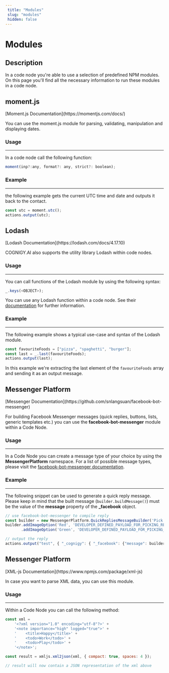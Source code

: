 ```yaml
---
 title: "Modules" 
 slug: "modules" 
 hidden: false 
---
```

# Modules

## Description
<div class="divider"></div>
In a code node you're able to use a selection of predefined NPM modules. 
On this page you'll find all the necessary information to run these modules in a code node.

## moment.js
<div class="divider"></div>
[Moment.js Documentation](https://momentjs.com/docs/)

You can use the moment.js module for parsing, validating, manipulation and displaying dates.

### Usage
---
In a code node call the following function:
```javaScript
moment(inp?:any, format?: any, strict?: boolean);
``` 

### Example
---
the following example gets the current UTC time and date and outputs it back to the contact.
```javaScript
const utc = moment.utc();
actions.output(utc);
``` 


## Lodash
<div class="divider"></div>
[Lodash Documentation](https://lodash.com/docs/4.17.10)

COGNIGY.AI also supports the utility library Lodash within code nodes.

### Usage
---
You can call functions of the Lodash module by using the following syntax:
```javaScript
_.keys(<OBJECT>);
``` 
You can use any Lodash function within a code node. See their [documentation](https://lodash.com/docs/4.17.10) for further information.

### Example
---
The following example shows a typical use-case and syntax of the Lodash module.
```javaScript
const favouriteFoods = ["pizza", "spaghetti", "burger"];
const last = _.last(favouriteFoods);
actions.output(last);
``` 
In this example we're extracting the last element of the `favouriteFoods` array and sending it as an output message.

## Messenger Platform
<div class="divider"></div>
[Messenger Documentation](https://github.com/snlangsuan/facebook-bot-messenger)

For building Facebook Messenger messages (quick replies, buttons, lists, generic templates etc.) you can use the **facebook-bot-messenger** module within a Code Node.

### Usage
---
In a Code Node you can create a message type of your choice by using the **MessengerPlatform** namespace. For a list of possible message types, please visit the [facebook-bot-messenger documentation](https://github.com/snlangsuan/facebook-bot-messenger).

### Example
---
The following snippet can be used to generate a quick reply message. Please keep in mind that the built message (`builder.buildMessage()`) must be the value of the **message** property of the **_facebook** object. 
```javaScript
// use facebook-bot-messenger to compile reply
const builder = new MessengerPlatform.QuickRepliesMessageBuilder('Pick a color:');
builder.addImageOption('Red', 'DEVELOPER_DEFINED_PAYLOAD_FOR_PICKING_RED', 'https://cognigy.com/img/red.png')
       .addImageOption('Green', 'DEVELOPER_DEFINED_PAYLOAD_FOR_PICKING_GREEN', 'https://cognigy.com/img/green.png');

// output the reply
actions.output("test", { "_cognigy": { "_facebook": {"message": builder.buildMessage() }}});
``` 

## Messenger Platform
<div class="divider"></div>
[XML-js Documentation](https://www.npmjs.com/package/xml-js)

In case you want to parse XML data, you can use this module.

### Usage
---
Within a Code Node you can call the following method: 
```javaScript
const xml =
    '<?xml version="1.0" encoding="utf-8"?>' +
    '<note importance="high" logged="true">' +
    '    <title>Happy</title>' +
    '    <todo>Work</todo>' +
    '    <todo>Play</todo>' +
    '</note>';

const result = xmljs.xml2json(xml, { compact: true, spaces: 4 });

// result will now contain a JSON representation of the xml above
``` 
